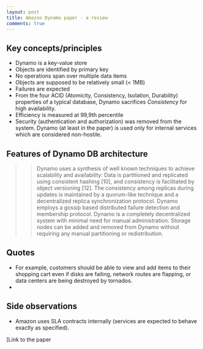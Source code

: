 ```yaml
---
layout: post
title: Amazon Dynamo paper - a review
comments: true
---
```


## Key concepts/principles

* Dynamo is a key-value store
* Objects are identified by primary key
* No operations span over multiple data items
* Objects are supposed to be relatively small (< 1MB)
* Failures are expected
* From the four ACID (Atomicity, Consistency, Isolation, Durability) properties
  of a typical database, Dynamo sacrifices _Consistency_ for high availability.
* Efficiency is measured at 99,9th percentile
* Security (authentication and authorization) was removed from the system.
  Dynamo (at least in the paper) is used only for internal services which are
  considered non-hostile.

## Features of Dynamo DB architecture

>> Dynamo uses a synthesis of well known techniques to achieve
>> scalability and availability: Data is partitioned and replicated
>> using consistent hashing [10], and consistency is facilitated by
>> object versioning [12]. The consistency among replicas during
>> updates is maintained by a quorum-like technique and a
>> decentralized replica synchronization protocol. Dynamo employs 
>> a gossip based distributed failure detection and membership
>> protocol. Dynamo is a completely decentralized system with
>> minimal need for manual administration. Storage nodes can be
>> added and removed from Dynamo without requiring any manual
>> partitioning or redistribution. 

## Quotes

* For example, customers should be able to view and add items to their shopping 
  cart even if disks are failing, network routes are flapping, or data centers 
  are being destroyed by tornados. 
*  

## Side observations

* Amazon uses SLA contracts internally (services are expected to behave exactly
  as specified).

[Link to the paper

